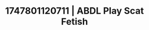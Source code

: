 ---
categories:
- Lesbian
- Hand over mouth play
- Vintage boudoir
- Virtual intimacy
- Ebony
image: /assets/images/1747801120711.jpg
layout: post
seo:
  description: Featured content with exclusive ABDL Play, Scat Fetish. HD images available.
  keywords: ABDL Play, Scat Fetish
  og_image: /assets/images/1747801120711.jpg
  schema_type: VisualArtwork
tags:
- '#1747801120711'
- Scat Fetish
- ABDL Play
title: 1747801120711 | ABDL Play Scat Fetish
---